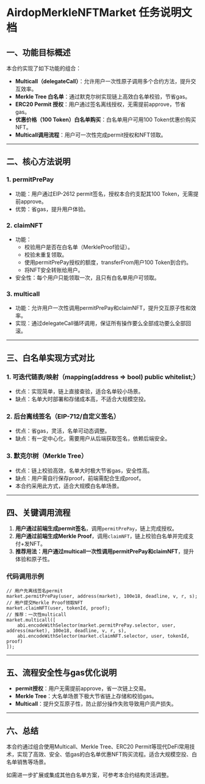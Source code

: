 # AirdopMerkleNFTMarket 任务说明文档

## 一、功能目标概述
本合约实现了如下功能的组合：
- **Multicall（delegateCall）**：允许用户一次性原子调用多个合约方法，提升交互效率。
- **Merkle Tree 白名单**：通过默克尔树实现链上高效白名单校验，节省gas。
- **ERC20 Permit 授权**：用户通过签名离线授权，无需提前approve，节省gas。
- **优惠价格（100 Token）白名单购买**：白名单用户可用100 Token优惠价购买NFT。
- **Multicall调用流程**：用户可一次性完成permit授权和NFT领取。

---

## 二、核心方法说明
### 1. permitPrePay
- 功能：用户通过EIP-2612 permit签名，授权本合约支配其100 Token，无需提前approve。
- 优势：省gas，提升用户体验。

### 2. claimNFT
- 功能：
  - 校验用户是否在白名单（MerkleProof验证）。
  - 校验未重复领取。
  - 使用permitPrePay授权的额度，transferFrom用户100 Token到合约。
  - 将NFT安全转账给用户。
- 安全性：每个用户只能领取一次，且只有白名单用户可领取。

### 3. multicall
- 功能：允许用户一次性调用permitPrePay和claimNFT，提升交互原子性和效率。
- 实现：通过delegateCall循环调用，保证所有操作要么全部成功要么全部回滚。

---

## 三、白名单实现方式对比
### 1. 可迭代链表/映射（mapping(address => bool) public whitelist;）
- 优点：实现简单，链上直接查验，适合名单较小场景。
- 缺点：名单大时部署和存储成本高，不适合大规模空投。

### 2. 后台离线签名（EIP-712/自定义签名）
- 优点：省gas，灵活，名单可动态调整。
- 缺点：有一定中心化，需要用户从后端获取签名，依赖后端安全。

### 3. 默克尔树（Merkle Tree）
- 优点：链上校验高效，名单大时极大节省gas，安全性高。
- 缺点：用户需自行保存proof，前端需配合生成proof。
- 本合约采用此方式，适合大规模白名单场景。

---

## 四、关键调用流程
1. **用户通过前端生成permit签名**，调用`permitPrePay`，链上完成授权。
2. **用户通过前端生成Merkle Proof**，调用`claimNFT`，链上校验白名单并完成支付+发NFT。
3. **推荐用法：用户通过multicall一次性调用permitPrePay和claimNFT**，提升体验和原子性。

### 代码调用示例
```solidity
// 用户先离线签名permit
market.permitPrePay(user, address(market), 100e18, deadline, v, r, s);
// 用户提交Merkle Proof领取NFT
market.claimNFT(user, tokenId, proof);
// 推荐：一次性multicall
market.multicall([
    abi.encodeWithSelector(market.permitPrePay.selector, user, address(market), 100e18, deadline, v, r, s),
    abi.encodeWithSelector(market.claimNFT.selector, user, tokenId, proof)
]);
```

---

## 五、流程安全性与gas优化说明
- **permit授权**：用户无需提前approve，省一次链上交易。
- **Merkle Tree**：大名单场景下极大节省链上存储和校验gas。
- **Multicall**：提升交互原子性，防止部分操作失败导致用户资产损失。

---

## 六、总结
本合约通过组合使用Multicall、Merkle Tree、ERC20 Permit等现代DeFi常用技术，实现了高效、安全、低gas的白名单优惠NFT购买流程。适合大规模空投、白名单销售等场景。

如需进一步扩展或集成其他白名单方案，可参考本合约结构灵活调整。 